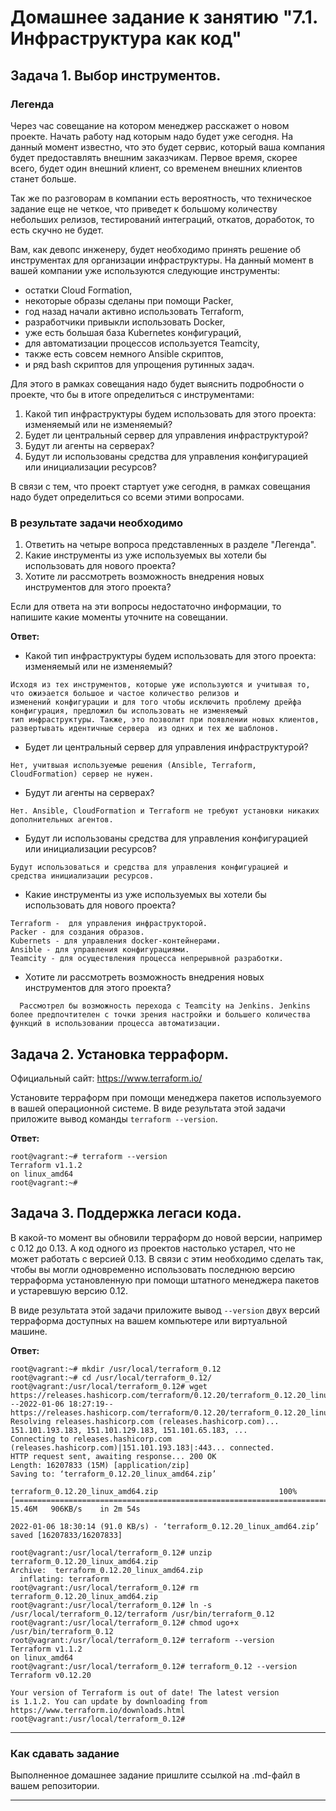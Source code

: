 # Домашнее задание к занятию "7.1. Инфраструктура как код"

## Задача 1. Выбор инструментов. 
 
### Легенда
 
Через час совещание на котором менеджер расскажет о новом проекте. Начать работу над которым надо 
будет уже сегодня. 
На данный момент известно, что это будет сервис, который ваша компания будет предоставлять внешним заказчикам.
Первое время, скорее всего, будет один внешний клиент, со временем внешних клиентов станет больше.

Так же по разговорам в компании есть вероятность, что техническое задание еще не четкое, что приведет к большому
количеству небольших релизов, тестирований интеграций, откатов, доработок, то есть скучно не будет.  
   
Вам, как девопс инженеру, будет необходимо принять решение об инструментах для организации инфраструктуры.
На данный момент в вашей компании уже используются следующие инструменты: 
- остатки Сloud Formation, 
- некоторые образы сделаны при помощи Packer,
- год назад начали активно использовать Terraform, 
- разработчики привыкли использовать Docker, 
- уже есть большая база Kubernetes конфигураций, 
- для автоматизации процессов используется Teamcity, 
- также есть совсем немного Ansible скриптов, 
- и ряд bash скриптов для упрощения рутинных задач.  

Для этого в рамках совещания надо будет выяснить подробности о проекте, что бы в итоге определиться с инструментами:

1. Какой тип инфраструктуры будем использовать для этого проекта: изменяемый или не изменяемый?
1. Будет ли центральный сервер для управления инфраструктурой?
1. Будут ли агенты на серверах?
1. Будут ли использованы средства для управления конфигурацией или инициализации ресурсов? 
 
В связи с тем, что проект стартует уже сегодня, в рамках совещания надо будет определиться со всеми этими вопросами.

### В результате задачи необходимо

1. Ответить на четыре вопроса представленных в разделе "Легенда". 
1. Какие инструменты из уже используемых вы хотели бы использовать для нового проекта? 
1. Хотите ли рассмотреть возможность внедрения новых инструментов для этого проекта? 

Если для ответа на эти вопросы недостаточно информации, то напишите какие моменты уточните на совещании.

  **Ответ:**

- Какой тип инфраструктуры будем использовать для этого проекта: изменяемый или не изменяемый?
```
Исходя из тех инструментов, которые уже используются и учитывая то, что ожиэается большое и частое количество релизов и
изменений конфигурации и для того чтобы исключить проблему дрейфа конфигурация, предложил бы использовать не изменяемый
тип инфраструктуры. Также, это позволит при появлении новых клиентов, развертывать идентичные сервера  из одних и тех же шаблонов.
```

- Будет ли центральный сервер для управления инфраструктурой?
```
Нет, учитвыая используемые решения (Ansible, Terraform, CloudFormation) сервер не нужен.
```

- Будут ли агенты на серверах?
```
Нет. Ansible, CloudFormation и Terraform не требуют установки никаких дополнительных агентов.
```

-  Будут ли использованы средства для управления конфигурацией или инициализации ресурсов?
```
Будут использоваться и средства для управления конфигурацией и средства инициализации ресурсов.
```

- Какие инструменты из уже используемых вы хотели бы использовать для нового проекта?
```
Terraform -  для управления инфраструкторой.
Packer - для создания образов.
Kubernets - для управления docker-контейнерами.
Ansible - для управления конфигурациями.
Teamcity - для осуществления процесса непрерывной разработки.
```

- Хотите ли рассмотреть возможность внедрения новых инструментов для этого проекта?
```
  Рассмотрел бы возможность перехода с Teamcity на Jenkins. Jenkins более предпочтителен с точки зрения настройки и большего количества функций в использовании процесса автоматизации.
```

## Задача 2. Установка терраформ. 

Официальный сайт: https://www.terraform.io/

Установите терраформ при помощи менеджера пакетов используемого в вашей операционной системе.
В виде результата этой задачи приложите вывод команды `terraform --version`.

  **Ответ:**
```
root@vagrant:~# terraform --version
Terraform v1.1.2
on linux_amd64
root@vagrant:~#
```

## Задача 3. Поддержка легаси кода. 

В какой-то момент вы обновили терраформ до новой версии, например с 0.12 до 0.13. 
А код одного из проектов настолько устарел, что не может работать с версией 0.13. 
В связи с этим необходимо сделать так, чтобы вы могли одновременно использовать последнюю версию терраформа установленную при помощи
штатного менеджера пакетов и устаревшую версию 0.12. 

В виде результата этой задачи приложите вывод `--version` двух версий терраформа доступных на вашем компьютере 
или виртуальной машине.

  **Ответ:**
```
root@vagrant:~# mkdir /usr/local/terraform_0.12
root@vagrant:~# cd /usr/local/terraform_0.12/
root@vagrant:/usr/local/terraform_0.12# wget https://releases.hashicorp.com/terraform/0.12.20/terraform_0.12.20_linux_amd64.zip
--2022-01-06 18:27:19--  https://releases.hashicorp.com/terraform/0.12.20/terraform_0.12.20_linux_amd64.zip
Resolving releases.hashicorp.com (releases.hashicorp.com)... 151.101.193.183, 151.101.129.183, 151.101.65.183, ...
Connecting to releases.hashicorp.com (releases.hashicorp.com)|151.101.193.183|:443... connected.
HTTP request sent, awaiting response... 200 OK
Length: 16207833 (15M) [application/zip]
Saving to: ‘terraform_0.12.20_linux_amd64.zip’

terraform_0.12.20_linux_amd64.zip                           100%[========================================================================================================================================>]  15.46M   906KB/s    in 2m 54s

2022-01-06 18:30:14 (91.0 KB/s) - ‘terraform_0.12.20_linux_amd64.zip’ saved [16207833/16207833]

root@vagrant:/usr/local/terraform_0.12# unzip terraform_0.12.20_linux_amd64.zip
Archive:  terraform_0.12.20_linux_amd64.zip
  inflating: terraform
root@vagrant:/usr/local/terraform_0.12# rm terraform_0.12.20_linux_amd64.zip
root@vagrant:/usr/local/terraform_0.12# ln -s /usr/local/terraform_0.12/terraform /usr/bin/terraform_0.12
root@vagrant:/usr/local/terraform_0.12# chmod ugo+x /usr/bin/terraform_0.12
root@vagrant:/usr/local/terraform_0.12# terraform --version
Terraform v1.1.2
on linux_amd64
root@vagrant:/usr/local/terraform_0.12# terraform_0.12 --version
Terraform v0.12.20

Your version of Terraform is out of date! The latest version
is 1.1.2. You can update by downloading from https://www.terraform.io/downloads.html
root@vagrant:/usr/local/terraform_0.12#
```

---

### Как cдавать задание

Выполненное домашнее задание пришлите ссылкой на .md-файл в вашем репозитории.

---
